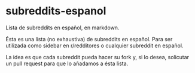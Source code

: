 subreddits-espanol
==================

Lista de subreddits en español, en markdown.

Ésta es una lista (no exhaustiva) de subreddits en español. 
Para ser utilizada como sidebar en r/redditores o cualquier subreddit en español.

La idea es que cada subreddit pueda hacer su fork y, si lo desea, solicutar un pull request para que lo añadamos a ésta lista.
